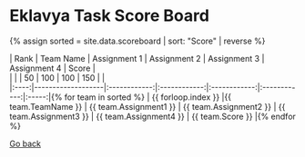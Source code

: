 # Eklavya Task Score Board

{% assign sorted = site.data.scoreboard | sort: "Score" | reverse %}

| Rank | Team Name         | Assignment 1 | Assignment 2 | Assignment 3 | Assignment 4 | Score |  
|      |                   |      50      |      100     |      100     |      150     |       |  
|:----:|-------------------|:------------:|:------------:|:------------:|:------------:|:-----:|{% for team in sorted %}
| {{ forloop.index }} |{{ team.TeamName }} | {{ team.Assignment1 }} | {{ team.Assignment2 }}  | {{ team.Assignment3 }}  | {{ team.Assignment4 }}  | {{ team.Score }}  |{% endfor %}

[Go back](index.md)

